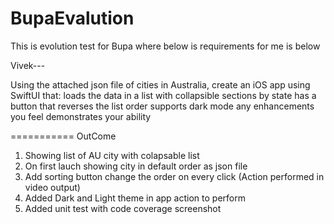 # BupaEvalution
This is evolution test for Bupa where below is requirements for me is below

Vivek---

Using the attached json file of cities in Australia, create an iOS app using SwiftUI that:
loads the data in a list with collapsible sections by state
has a button that reverses the list order
supports dark mode
any enhancements you feel demonstrates your ability

===========
OutCome 
1. Showing list of AU city with colapsable list
2. On first lauch showing city in default order as json file
3. Add sorting button change the order on every click (Action performed in video output)
4. Added Dark and Light theme in app action to perform
5. Added unit test with code coverage screenshot
